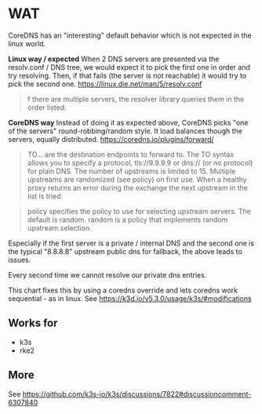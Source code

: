 # WAT

CoreDNS has an "interesting" default behavior which is not expected in the linux world.

**Linux way / expected**
When 2 DNS servers are presented via the resolv.conf / DNS tree, we would expect it to pick
the first one in order and try resolving. Then, if that fails (the server is not reachable) it would
try to pick the second one. https://linux.die.net/man/5/resolv.conf

> f there are multiple servers, the resolver library queries them in the order listed.

**CoreDNS way**
Instead of doing it as expected above, CoreDNS picks "one of the servers" round-robbing/random style.
It load balances though the servers, equally distributed. https://coredns.io/plugins/forward/

> TO… are the destination endpoints to forward to. The TO syntax allows you to specify a protocol, tls://9.9.9.9 or dns:// (or no protocol) for plain DNS. The number of upstreams is limited to 15.
Multiple upstreams are randomized (see policy) on first use. When a healthy proxy returns an error during the exchange the next upstream in the list is tried.

> policy specifies the policy to use for selecting upstream servers. The default is random.
random is a policy that implements random upstream selection.

Especially if the first server is a private / internal DNS and the second one is the typical "8.8.8.8" upstream
public dns for fallback, the above leads to issues.

Every second time we cannot resolve our private dns entries.

This chart fixes this by using a coredns override and lets coredns work sequential - as in linux. See https://k3d.io/v5.3.0/usage/k3s/#modifications

## Works for

- k3s
- rke2

## More

See https://github.com/k3s-io/k3s/discussions/7822#discussioncomment-6307840
